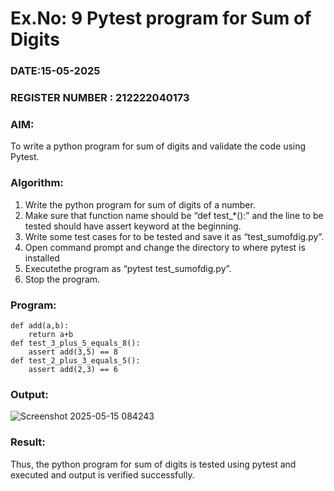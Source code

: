# Ex.No: 9  Pytest program for Sum of Digits 

### DATE:15-05-2025                                                                            
### REGISTER NUMBER : 212222040173
### AIM: 
To write a python program for sum of digits and validate the code using Pytest. 
### Algorithm:

1. Write the python program for sum of digits of a number. 
2. Make sure that function name should be “def test_*():” and the line to be tested 
should have assert keyword at the beginning. 
3. Write some test cases for to be tested and save it as “test_sumofdig.py”. 
4. Open command prompt and change the directory to where pytest is installed
5. Executethe program as “pytest test_sumofdig.py”. 
6. Stop the program.

### Program:

```
def add(a,b): 
    return a+b 
def test_3_plus_5_equals_8(): 
    assert add(3,5) == 8 
def test_2_plus_3_equals_5(): 
    assert add(2,3) == 6
```

### Output:
![Screenshot 2025-05-15 084243](https://github.com/user-attachments/assets/e1a7e8e6-9d7b-4269-953a-462c770ee641)



### Result:
Thus, the python program for sum of digits is tested using pytest and executed and output is verified successfully.


